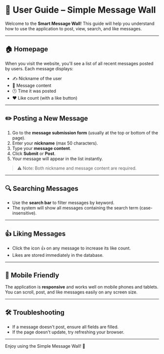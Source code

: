 # 📘 User Guide – Simple Message Wall

Welcome to the **Smart Message Wall**! This guide will help you understand how to use the application to post, view, search, and like messages.

---

## 🏠 Homepage

When you visit the website, you'll see a list of all recent messages posted by users. Each message displays:

- ✍️ Nickname of the user
- 💬 Message content
- 🕒 Time it was posted
- ❤️ Like count (with a like button)

---

## ✏️ Posting a New Message

1. Go to the **message submission form** (usually at the top or bottom of the page).
2. Enter your **nickname** (max 50 characters).
3. Type your **message content**.
4. Click **Submit** or **Post**.
5. Your message will appear in the list instantly.

> ⚠️ Note: Both nickname and message content are required.

---

## 🔍 Searching Messages

- Use the **search bar** to filter messages by keyword.
- The system will show all messages containing the search term (case-insensitive).

---

## 👍 Liking Messages

- Click the icon 👍  on any message to increase its like count.
- Likes are stored immediately in the database.

---

## 📱 Mobile Friendly

The application is **responsive** and works well on mobile phones and tablets. You can scroll, post, and like messages easily on any screen size.

---

## 🛠️ Troubleshooting

- If a message doesn't post, ensure all fields are filled.
- If the page doesn't update, try refreshing your browser.

---

Enjoy using the Simple Message Wall! 🎉
